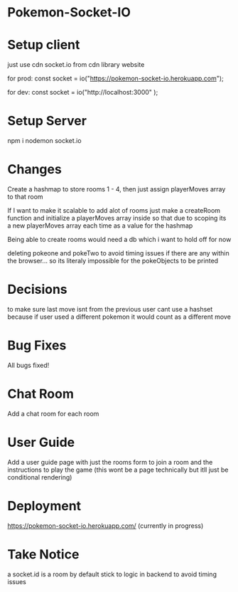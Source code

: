 ﻿# Pokemon-Socket-IO

# Setup client

just use cdn socket.io from cdn library website

for prod:
const socket = io("https://pokemon-socket-io.herokuapp.com");

for dev:
const socket = io("http://localhost:3000" );

# Setup Server

npm i nodemon socket.io

# Changes

Create a hashmap to store rooms 1 - 4, then just assign playerMoves array
to that room

If I want to make it scalable to add alot of rooms
just make a createRoom function and initialize a playerMoves array inside
so that due to scoping its a new playerMoves array each time as a value for the
hashmap

Being able to create rooms would need a db which i want to hold off for now

deleting pokeone and pokeTwo to avoid timing issues if there are any within the browser...
so its literaly impossible for the pokeObjects to be printed

# Decisions

to make sure last move isnt from the previous user
cant use a hashset because if user used a different pokemon it would count as a
different move

# Bug Fixes

All bugs fixed!

# Chat Room

Add a chat room for each room

# User Guide

Add a user guide page with just the rooms form to join a room and the instructions to play the game
(this wont be a page technically but itll just be conditional rendering)

# Deployment

https://pokemon-socket-io.herokuapp.com/ (currently in progress)

# Take Notice

a socket.id is a room by default
stick to logic in backend to avoid timing issues
